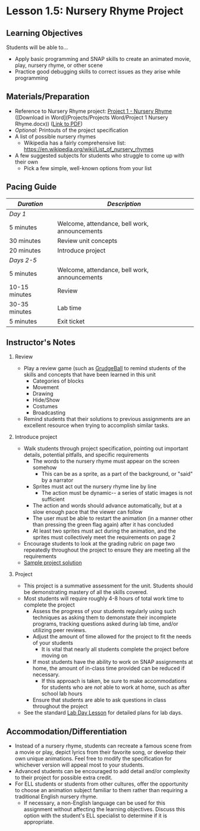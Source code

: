 <!--- REVISED -->
# Lesson 1.5: Nursery Rhyme Project

## Learning Objectives

Students will be able to...

-   Apply basic programming and SNAP skills to create an animated movie, play, nursery rhyme, or other scene
-   Practice good debugging skills to correct issues as they arise while programming

## Materials/Preparation

-   Reference to Nursery Rhyme project: [Project 1 - Nursery Rhyme](project_1.md) ([Download in Word](Projects/Projects Word/Project 1 Nursery Rhyme.docx)) ([Link to PDF](https://teals.sharepoint.com/curriculum/Shared%20Documents/Intro%20CS%20Labs%20PDF/Project%201%20Nursery%20Rhyme.pdf))
-   _Optional_: Printouts of the project specification
-   A list of possible nursery rhymes
    -   Wikipedia has a fairly comprehensive list: <https://en.wikipedia.org/wiki/List_of_nursery_rhymes>
-   A few suggested subjects for students who struggle to come up with their own
    -   Pick a few simple, well-known options from your list

## Pacing Guide

| _Duration_    | _Description_                                 |
| ------------- | --------------------------------------------- |
| _Day 1_       |                                               |
| 5 minutes     | Welcome, attendance, bell work, announcements |
| 30 minutes    | Review unit concepts                          |
| 20 minutes    | Introduce project                             |
| _Days 2-5_    |                                               |
| 5 minutes     | Welcome, attendance, bell work, announcements |
| 10-15 minutes | Review                                        |
| 30-35 minutes | Lab time                                      |
| 5 minutes     | Exit ticket                                   |

## Instructor's Notes

1.  Review

    -   Play a review game (such as [GrudgeBall](http://toengagethemall.blogspot.com/2013/02/grudgeball-review-game-where-kids-attack.html) to remind students of the skills and concepts that have been learned in this unit
        -   Categories of blocks
        -   Movement
        -   Drawing
        -   Hide/Show
        -   Costumes
        -   Broadcasting
    -   Remind students that their solutions to previous assignments are an excellent resource when trying to accomplish similar tasks.

2.  Introduce project

    -   Walk students through project specification, pointing out important details, potential pitfalls, and specific requirements
        -   The words to the nursery rhyme must appear on the screen somehow
            -   This can be as a sprite, as a part of the background, or "said" by a narrator
        -   Sprites must act out the nursery rhyme line by line
            -   The action must be dynamic-- a series of static images is not sufficient
        -   The action and words should advance automatically, but at a slow enough pace that the viewer can follow
        -   The user must be able to restart the animation (in a manner other than pressing the green flag again) after it has concluded
        -   At least two sprites must act during the animation, and the sprites must collectively meet the requirements on page 2
    -   Encourage students to look at the grading rubric on page two repeatedly throughout the project to ensure they are meeting all the requirements
    -   [Sample project solution](http://snap.berkeley.edu/snapsource/snap.html#present:Username=brettwo&ProjectName=HickoryDickoryDock)

3.  Project
    -   This project is a summative assessment for the unit.  Students should be demonstrating mastery of all the skills covered.
    -   Most students will require roughly 4-8 hours of total work time to complete the project
        -   Assess the progress of your students regularly using such techniques as asking them to demonstate their incomplete programs, tracking questions asked during lab time, and/or utilizing peer reviews.
        -   Adjust the amount of time allowed for the project to fit the needs of your students
            -   It is vital that nearly all students complete the project before moving on
        -   If most students have the ability to work on SNAP assignments at home, the amount of in-class time provided can be reduced if necessary.
            -   If this approach is taken, be sure to make accommodations for students who are _not_ able to work at home, such as after school lab hours
        -   Ensure that students are able to ask questions in class throughout the project
    -   See the standard [Lab Day Lesson](lab_day_lesson.md) for detailed plans for lab days.

## Accommodation/Differentiation

-   Instead of a nursery rhyme, students can recreate a famous scene from a movie or play, depict lyrics from their favorite song, or develop their own unique animations.  Feel free to modify the specification for whichever version will appeal most to your students.
-   Advanced students can be encouraged to add detail and/or complexity to their project for possible extra credit.
-   For ELL students or students from other cultures, offer the opportunity to choose an animation subject familiar to them rather than requiring a traditional English nursery rhyme.
    -   If necessary, a non-English language can be used for this assignment without affecting the learning objectives.  Discuss this option with the student's ELL specialist to determine if it is appropriate.
